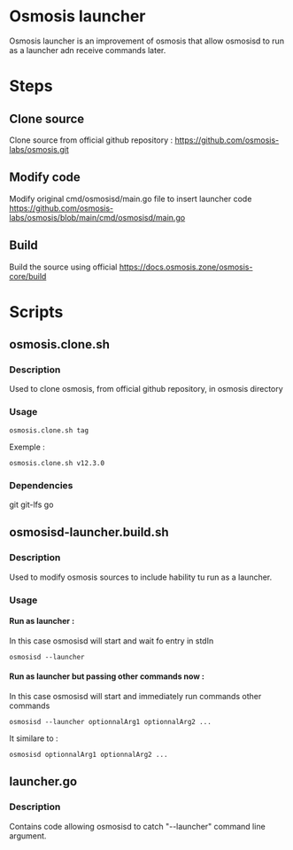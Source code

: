 # Osmosis launcher
Osmosis launcher is an improvement of osmosis that allow osmosisd to run as a launcher adn receive commands later.

# Steps
## Clone source
Clone source from official github repository :
https://github.com/osmosis-labs/osmosis.git
## Modify code
Modify original cmd/osmosisd/main.go file to insert launcher code
https://github.com/osmosis-labs/osmosis/blob/main/cmd/osmosisd/main.go
## Build
Build the source using official
https://docs.osmosis.zone/osmosis-core/build
# Scripts
## osmosis.clone.sh
### Description
Used to clone osmosis, from official github repository, in osmosis directory

### Usage
```console
osmosis.clone.sh tag
```
Exemple :
```console
osmosis.clone.sh v12.3.0
```
### Dependencies
git
git-lfs
go  
## osmosisd-launcher.build.sh
### Description
Used to modify osmosis sources to include hability tu run as a launcher.
### Usage
#### Run as launcher :
In this case osmosisd will start and wait fo entry in stdIn
```console
osmosisd --launcher
```
#### Run as launcher but passing other commands now :
In this case osmosisd will start and immediately run commands other commands
```console
osmosisd --launcher optionnalArg1 optionnalArg2 ...
```

It similare to :
```console
osmosisd optionnalArg1 optionnalArg2 ...
```

## launcher.go
### Description
Contains code allowing osmosisd to catch "--launcher" command line argument.

